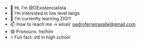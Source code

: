 - 👋 Hi, I’m @OExistencialista
- 👀 I’m interested in low level langs
- 🌱 I’m currently learning ZIG!!!
- 📫 How to reach me -> email: pedroferreiravalle@gmail.com
- 😄 Pronouns: he/him
- ⚡ Fun fact: stil in high school

<!---
OExistencialista/OExistencialista is a ✨ special ✨ repository because its `README.md` (this file) appears on your GitHub profile.
You can click the Preview link to take a look at your changes.
--->

